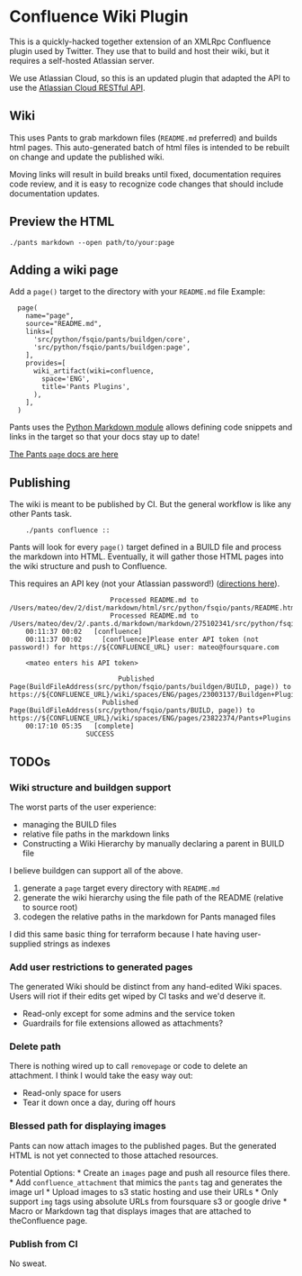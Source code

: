 # Confluence Wiki Plugin

This is a quickly-hacked together extension of an XMLRpc Confluence plugin used by Twitter. They use that to build and host their wiki, but it requires a self-hosted Atlassian server.

We use Atlassian Cloud, so this is an updated plugin that adapted the API to use the [Atlassian Cloud RESTful API](https://developer.atlassian.com/cloud/confluence/rest/).

## Wiki
This uses Pants to grab markdown files (`README.md` preferred) and builds html pages.
This auto-generated batch of html files is intended to be rebuilt on change and update the published wiki.

Moving links will result in build breaks until fixed, documentation requires code review, and it is easy to recognize code changes that should include documentation updates.

## Preview the HTML
`./pants markdown --open path/to/your:page`

## Adding a wiki page
Add a `page()` target to the directory with your `README.md` file
Example:

      page(
        name="page",
        source="README.md",
        links=[
          'src/python/fsqio/pants/buildgen/core',
          'src/python/fsqio/pants/buildgen:page',
        ],
        provides=[
          wiki_artifact(wiki=confluence,
            space='ENG',
            title='Pants Plugins',
          ),
        ],
      )

Pants uses the [Python Markdown module](http://pythonhosted.org/Markdown/) allows defining code snippets and links in the target so that your docs stay up to date!

[The Pants `page` docs are here](https://www.pantsbuild.org/page.html)

## Publishing
The wiki is meant to be published by CI. But the general workflow is like any other Pants task.

        ./pants confluence ::

Pants will look for every `page()` target defined in a BUILD file and process the markdown into HTML. Eventually, it will gather those HTML pages into the wiki structure and push to Confluence.

This requires an API key (not your Atlassian password!) ([directions here](https://confluence.atlassian.com/cloud/api-tokens-938839638.html)).

```
                         Processed README.md to /Users/mateo/dev/2/dist/markdown/html/src/python/fsqio/pants/README.html.
                         Processed README.md to /Users/mateo/dev/2/.pants.d/markdown/markdown/275102341/src/python/fsqio/pants/README.html
    00:11:37 00:02   [confluence]
    00:11:37 00:02     [confluence]Please enter API token (not password!) for https://${CONFLUENCE_URL} user: mateo@foursquare.com

    <mateo enters his API token>

                           Published Page(BuildFileAddress(src/python/fsqio/pants/buildgen/BUILD, page)) to https://${CONFLUENCE_URL}/wiki/spaces/ENG/pages/23003137/Buildgen+Plugins
                       Published Page(BuildFileAddress(src/python/fsqio/pants/BUILD, page)) to https://${CONFLUENCE_URL}/wiki/spaces/ENG/pages/23822374/Pants+Plugins
    00:17:10 05:35   [complete]
                   SUCCESS
```

## TODOs
### Wiki structure and buildgen support
The worst parts of the user experience:
   * managing the BUILD files
   * relative file paths in the markdown links
   * Constructing a Wiki Hierarchy by manually declaring a parent in BUILD file

I believe buildgen can support all of the above.
1. generate a `page` target every directory with `README.md`
1. generate the wiki hierarchy using the file path of the README (relative to source root)
1. codegen the relative paths in the markdown for Pants managed files

I did this same basic thing for terraform because I hate having user-supplied strings as indexes

### Add user restrictions to generated pages
The generated Wiki should be distinct from any hand-edited Wiki spaces.
Users will riot if their edits get wiped by CI tasks and we'd deserve it.

* Read-only except for some admins and the service token
* Guardrails for file extensions allowed as attachments?

### Delete path
There is nothing wired up to call `removepage` or code to delete an attachment.
I think I would take the easy way out:
* Read-only space for users
* Tear it down once a day, during off hours

### Blessed path for displaying images
Pants can now attach images to the published pages.
But the generated HTML is not yet connected to those attached resources.

Potential Options:
    * Create an `images` page and push all resource files there.
      * Add `confluence_attachment` that mimics the `pants` tag and generates the image url
    * Upload images to s3 static hosting and use their URLs
    * Only support `img` tags using absolute URLs from foursquare s3 or google drive
    * Macro or Markdown tag that displays images that are attached to theConfluence page.

### Publish from CI
No sweat.
